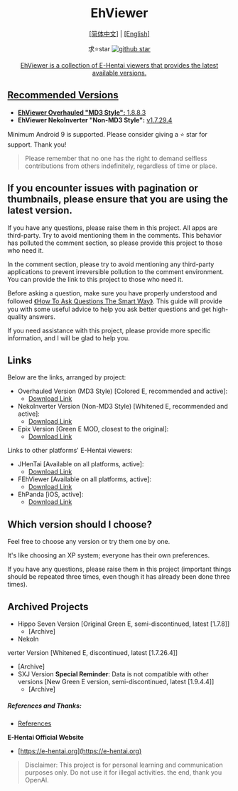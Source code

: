 <h1 align="center">EhViewer</h1>

<p align="center">
  <a href="https://github.com/liufuyou/EhViewer/blob/main/README-ZH.md">[简体中文]</a>
  <span>|</span>
  <a href="https://github.com/liufuyou/EhViewer">[English]</a>
</p>

<p align="center">求⭐️star
  <a target="_blank" href='https://github.com/login?return_to=%2Fliufuyou%2FEhViewer'>
    <img src="https://img.shields.io/github/stars/liufuyou/EhViewer.svg?style=flat&logo=GitHub" alt="github star"></p>
<p align="center">EhViewer is a collection of E-Hentai viewers that provides the latest available versions.</p>

## Recommended Versions

* **EhViewer Overhauled "MD3 Style":** [1.8.8.3](https://github.com/Ehviewer-Overhauled/Ehviewer/releases)
* **EhViewer NekoInverter "Non-MD3 Style":** [v1.7.29.4](https://github.com/EhViewer-NekoInverter/EhViewer/releases)

Minimum Android 9 is supported. Please consider giving a ⭐️ star for support. Thank you!

> Please remember that no one has the right to demand selfless contributions from others indefinitely, regardless of time or place.

## If you encounter issues with pagination or thumbnails, please ensure that you are using the latest version.

If you have any questions, please raise them in this project. All apps are third-party. Try to avoid mentioning them in the comments. This behavior has polluted the comment section, so please provide this project to those who need it.

In the comment section, please try to avoid mentioning any third-party applications to prevent irreversible pollution to the comment environment. You can provide the link to this project to those who need it.

Before asking a question, make sure you have properly understood and followed [《How To Ask Questions The Smart Way》](http://www.catb.org/~esr/faqs/smart-questions.html). This guide will provide you with some useful advice to help you ask better questions and get high-quality answers.

If you need assistance with this project, please provide more specific information, and I will be glad to help you.

## Links

Below are the links, arranged by project:

* Overhauled Version (MD3 Style) [Colored E, recommended and active]:
  * [Download Link](https://github.com/Ehviewer-Overhauled/Ehviewer/releases)
* NekoInverter Version (Non-MD3 Style) [Whitened E, recommended and active]:
  * [Download Link](https://github.com/EhViewer-NekoInverter/EhViewer/releases)
* Epix Version [Green E MOD, closest to the original]:
  * [Download Link](https://github.com/exzhawk/EhViewer/releases)

Links to other platforms' E-Hentai viewers:

* JHenTai [Available on all platforms, active]:
  * [Download Link](https://github.com/jiangtian616/JHenTai/releases)
* FEhViewer [Available on all platforms, active]:
  * [Download Link](https://github.com/honjow/FEhViewer/releases)
* EhPanda [iOS, active]:
  * [Download Link](https://github.com/EhPanda-Team/EhPanda/blob/main/READMEs/README.md)

## Which version should I choose?

Feel free to choose any version or try them one by one.

It's like choosing an XP system; everyone has their own preferences.

If you have any questions, please raise them in this project (important things should be repeated three times, even though it has already been done three times).

## Archived Projects

* Hippo Seven Version [Original Green E, semi-discontinued, latest [1.7.8]]
  * [Archive]
* NekoIn

verter Version [Whitened E, discontinued, latest [1.7.26.4]]
  * [Archive]
* SXJ Version **Special Reminder**: Data is not compatible with other versions [New Green E version, semi-discontinued, latest [1.9.4.4]]
  * [Archive]

##### References and Thanks:

* [References](https://github.com/liufuyou/EhViewer/tree/References)

**E-Hentai Official Website**

* [https://e-hentai.org](https://e-hentai.org)

> Disclaimer: This project is for personal learning and communication purposes only. Do not use it for illegal activities.
the end, thank you OpenAI.


